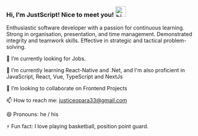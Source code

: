   ### Hi, I’m JustScript! Nice to meet you! <img src="https://user-images.githubusercontent.com/1303154/88677602-1635ba80-d120-11ea-84d8-d263ba5fc3c0.gif" width="28px" alt="hi">

 Enthusiastic software developer with a passion for continuous learning. Strong in organisation, presentation, and time management. Demonstrated integrity and teamwork skills. Effective in strategic and tactical problem-solving.

 🔭 I’m currently looking for Jobs.

 🌱 I’m currently learning React-Native and .Net, and I'm also proficient in JavaScript, React, Vue, TypeScript and NextJs

 👯 I’m looking to collaborate on Frontend Projects

 📫 How to reach me: justiceopara33@gmail.com

 😄 Pronouns: he / his

 ⚡ Fun fact: I love playing basketball, position point guard.
